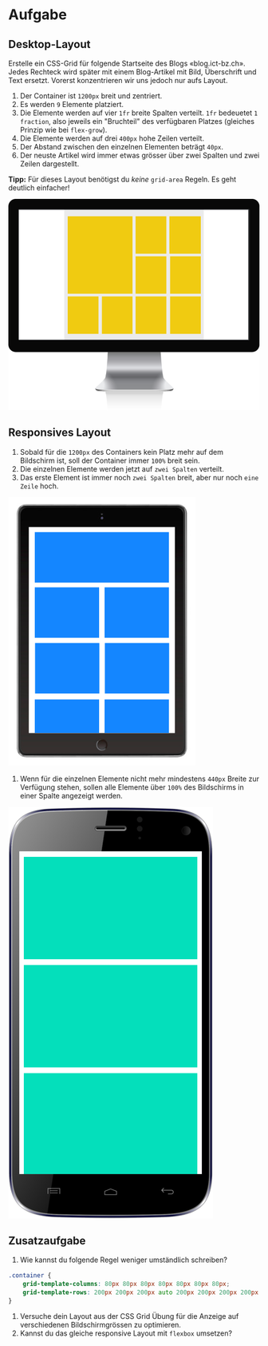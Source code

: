 # Aufgabe

## Desktop-Layout

Erstelle ein CSS-Grid für folgende Startseite des Blogs «blog.ict-bz.ch». Jedes Rechteck wird später mit einem Blog-Artikel mit Bild, Überschrift und Text ersetzt. Vorerst konzentrieren wir uns jedoch nur aufs Layout.

1. Der Container ist `1200px` breit und zentriert.
1. Es werden `9` Elemente platziert.
1. Die Elemente werden auf vier `1fr` breite Spalten verteilt. `1fr` bedeuetet `1 fraction`, also jeweils ein "Bruchteil" des verfügbaren Platzes (gleiches Prinzip wie bei `flex-grow`).
1. Die Elemente werden auf drei `400px` hohe Zeilen verteilt.
1. Der Abstand zwischen den einzelnen Elementen beträgt `40px`.
1. Der neuste Artikel wird immer etwas grösser über zwei Spalten und zwei Zeilen dargestellt.

**Tipp:** Für dieses Layout benötigst du *keine* `grid-area` Regeln. Es geht deutlich einfacher!

![](./src/desktop.png)

## Responsives Layout

1. Sobald für die `1200px` des Containers kein Platz mehr auf dem Bildschirm ist, soll der Container immer `100%` breit sein.
1. Die einzelnen Elemente werden jetzt auf `zwei Spalten` verteilt.
1. Das erste Element ist immer noch `zwei Spalten` breit, aber nur noch `eine Zeile` hoch.

![](./src/tablet.png)

1. Wenn für die einzelnen Elemente nicht mehr mindestens `440px` Breite zur Verfügung stehen, sollen alle Elemente über `100%` des Bildschirms in einer Spalte angezeigt werden.

![](./src/smartphone.png)

## Zusatzaufgabe

1. Wie kannst du folgende Regel weniger umständlich schreiben?

```css
.container {
    grid-template-columns: 80px 80px 80px 80px 80px 80px 80px;
    grid-template-rows: 200px 200px 200px auto 200px 200px 200px 200px 200px 200px;   
}
```

1. Versuche dein Layout aus der CSS Grid Übung für die Anzeige auf verschiedenen Bildschirmgrössen zu optimieren.
1. Kannst du das gleiche responsive Layout mit `flexbox` umsetzen?